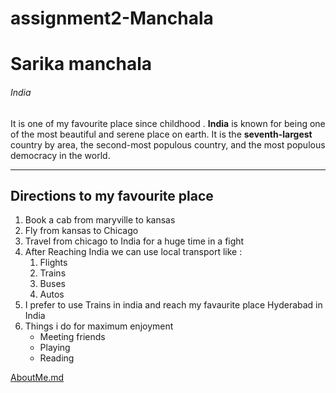 # assignment2-Manchala
# Sarika manchala
######  India
It is one of my favourite place since childhood . **India** is known for being one of the most beautiful and serene place on earth.  It is the __seventh-largest__ country by area, the second-most populous country, and the most populous democracy in the world.

---

## Directions to my favourite place
1. Book a cab from maryville to kansas
2. Fly from kansas to Chicago
3. Travel from chicago to India for a huge time in a fight 
4. After Reaching India we can use local transport like :
    1. Flights
    2. Trains
    3. Buses
    4. Autos
5. I prefer to use Trains in india and reach my favaurite place Hyderabad in India
6. Things i do for maximum enjoyment
    * Meeting friends
    * Playing
    * Reading

[AboutMe.md]()

